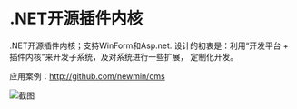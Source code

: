 .NET开源插件内核
====

.NET开源插件内核；支持WinForm和Asp.net.
设计的初衷是：利用“开发平台 + 插件内核"来开发子系统，及对系统进行一些扩展，
定制化开发。

应用案例：http://github.com/newmin/cms

![截图](https://raw.githubusercontent.com/newmin/ntpk/master/snapshot1.png)
